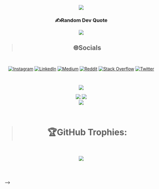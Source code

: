 <div align="center">
<a href="https://github.com/IshThumber">
<img src="https://readme-typing-svg.herokuapp.com?font=Julee&color=%237DA1B9&size=26&duration=2050&center=true&vCenter=true&multiline=true&width=230&height=80&lines=Hey!%F0%9F%91%8B%F0%9F%8F%BB;Ish+here.">
</img>
</a>
 

<br>

### ✍️Random Dev Quote
![](https://quotes-github-readme.vercel.app/api?type=horizontal&theme=catppuccin)


>## 🌐Socials
<br/>

[![Instagram](https://img.shields.io/badge/Instagram-%23E4405F.svg?logo=Instagram&logoColor=white)](https://www.instagram.com/__ish343__/) [![LinkedIn](https://img.shields.io/badge/LinkedIn-%230077B5.svg?logo=linkedin&logoColor=white)](https://www.linkedin.com/in/ish-thumber-661752205) [![Medium](https://img.shields.io/badge/Medium-12100E?logo=medium&logoColor=white)](https://medium.com/@ishthumber343) [![Reddit](https://img.shields.io/badge/Reddit-%23FF4500.svg?logo=Reddit&logoColor=white)](https:www.reddit.com/user/Avatar_471) [![Stack Overflow](https://img.shields.io/badge/-Stackoverflow-FE7A16?logo=stack-overflow&logoColor=white)](https://stackoverflow.com/users/16815076/ish-thumber) [![Twitter](https://img.shields.io/badge/Twitter-%231DA1F2.svg?logo=Twitter&logoColor=white)](https://twitter.com/ish_thumber) 

<br/> 
<!-- 
># 📊GitHub Stats :
<!-- <br/> -->
</div>

<div align="center">

![](https://visitcount.itsvg.in/api?id=IshThumber&label=Profile%20Views&color=1&icon=0&pretty=true)

![](https://github-readme-stats.vercel.app/api?username=IshThumber&theme=dark&hide_border=true&include_all_commits=true&count_private=true&show_icons=true) ![](https://github-readme-streak-stats.herokuapp.com/?user=IshThumber&theme=dark&hide_border=true) 
<br/>
![](https://github-readme-stats.vercel.app/api/top-langs/?username=IshThumber&theme=dark&hide_border=true&include_all_commits=true&count_private=true&layout=compact)

<br/>

># 🏆GitHub Trophies:
<br/>

![](https://github-profile-trophy.vercel.app/?username=IshThumber&theme=onestar&no-frame=true&no-bg=true&margin-w=4)

<br/><br/>

</div>
 -->
